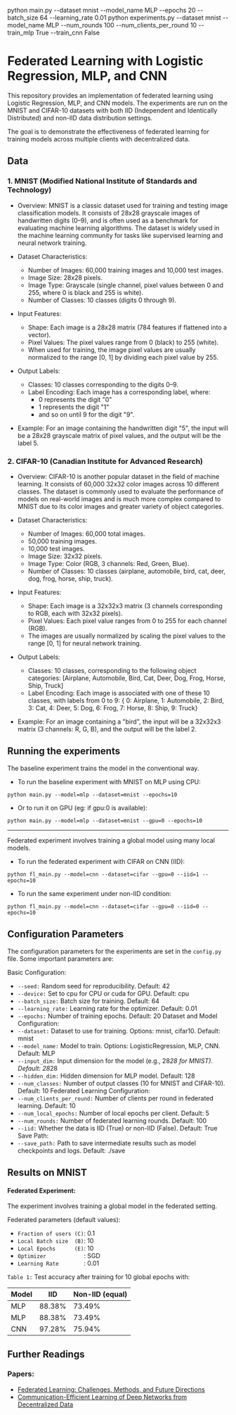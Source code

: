 python main.py --dataset mnist --model_name MLP --epochs 20 --batch_size 64 --learning_rate 0.01
python experiments.py --dataset mnist --model_name MLP --num_rounds 100 --num_clients_per_round 10 --train_mlp True --train_cnn False

# Federated Learning with Logistic Regression, MLP, and CNN 

This repository provides an implementation of federated learning using Logistic Regression, MLP, and CNN models. The experiments are run on the MNIST and CIFAR-10 datasets with both IID (Independent and Identically Distributed) and non-IID data distribution settings.

The goal is to demonstrate the effectiveness of federated learning for training models across multiple clients with decentralized data.

## Data
### 1. MNIST (Modified National Institute of Standards and Technology)
- Overview: MNIST is a classic dataset used for training and testing image classification models. It consists of 28x28 grayscale images of handwritten digits (0–9), and is often used as a benchmark for evaluating machine learning algorithms. The dataset is widely used in the machine learning community for tasks like supervised learning and neural network training.
- Dataset Characteristics:
  - Number of Images: 60,000 training images and 10,000 test images.
  - Image Size: 28x28 pixels.
  - Image Type: Grayscale (single channel, pixel values between 0 and 255, where 0 is black and 255 is white).
  - Number of Classes: 10 classes (digits 0 through 9).
- Input Features:
  - Shape: Each image is a 28x28 matrix (784 features if flattened into a vector).
  - Pixel Values: The pixel values range from 0 (black) to 255 (white).
  - When used for training, the image pixel values are usually normalized to the range [0, 1] by dividing each pixel value by 255.

- Output Labels:
    - Classes: 10 classes corresponding to the digits 0–9.
    - Label Encoding: Each image has a corresponding label, where:
      - 0 represents the digit "0"
      - 1 represents the digit "1"
      - and so on until 9 for the digit "9".
- Example: For an image containing the handwritten digit "5", the input will be a 28x28 grayscale matrix of pixel values, and the output will be the label 5.

### 2. CIFAR-10 (Canadian Institute for Advanced Research)
- Overview: CIFAR-10 is another popular dataset in the field of machine learning. It consists of 60,000 32x32 color images across 10 different classes. The dataset is commonly used to evaluate the performance of models on real-world images and is much more complex compared to MNIST due to its color images and greater variety of object categories.

- Dataset Characteristics:
  - Number of Images: 60,000 total images.
  - 50,000 training images.
  - 10,000 test images.
  - Image Size: 32x32 pixels.
  - Image Type: Color (RGB, 3 channels: Red, Green, Blue).
  - Number of Classes: 10 classes (airplane, automobile, bird, cat, deer, dog, frog, horse, ship, truck).
- Input Features:
  - Shape: Each image is a 32x32x3 matrix (3 channels corresponding to RGB, each with 32x32 pixels).
  - Pixel Values: Each pixel value ranges from 0 to 255 for each channel (RGB).
  - The images are usually normalized by scaling the pixel values to the range [0, 1] for neural network training.

- Output Labels:
  - Classes: 10 classes, corresponding to the following object categories: [Airplane, Automobile, Bird, Cat, Deer, Dog, Frog, Horse, Ship, Truck]
  - Label Encoding: Each image is associated with one of these 10 classes, with labels from 0 to 9: { 0: Airplane, 1: Automobile, 2: Bird, 3: Cat, 4: Deer, 5: Dog, 6: Frog, 7: Horse, 8: Ship, 9: Truck}
- Example: For an image containing a "bird", the input will be a 32x32x3 matrix (3 channels: R, G, B), and the output will be the label 2.

## Running the experiments
The baseline experiment trains the model in the conventional way.

* To run the baseline experiment with MNIST on MLP using CPU:
```
python main.py --model=mlp --dataset=mnist --epochs=10
```
* Or to run it on GPU (eg: if gpu:0 is available):
```
python main.py --model=mlp --dataset=mnist --gpu=0 --epochs=10
```
-----

Federated experiment involves training a global model using many local models.

* To run the federated experiment with CIFAR on CNN (IID):
```
python fl_main.py --model=cnn --dataset=cifar --gpu=0 --iid=1 --epochs=10
```
* To run the same experiment under non-IID condition:
```
python fl_main.py --model=cnn --dataset=cifar --gpu=0 --iid=0 --epochs=10
```


## Configuration Parameters
The configuration parameters for the experiments are set in the ```config.py``` file. Some important parameters are:

Basic Configuration:
* ```--seed:``` Random seed for reproducibility. Default: 42
* ```--device:``` Set to cpu for CPU or cuda for GPU. Default: cpu
* ```--batch_size:``` Batch size for training. Default: 64
* ```--learning_rate:``` Learning rate for the optimizer. Default: 0.01
* ```--epochs:``` Number of training epochs. Default: 20
Dataset and Model Configuration:
* ```--dataset:``` Dataset to use for training. Options: mnist, cifar10. Default: mnist
* ```--model_name:``` Model to train. Options: LogisticRegression, MLP, CNN. Default: MLP
* ```--input_dim:``` Input dimension for the model (e.g., 28*28 for MNIST). Default: 28*28
* ```--hidden_dim:``` Hidden dimension for MLP model. Default: 128
* ```--num_classes:``` Number of output classes (10 for MNIST and CIFAR-10). Default: 10
Federated Learning Configuration:
* ```--num_clients_per_round:``` Number of clients per round in federated learning. Default: 10
* ```--num_local_epochs:``` Number of local epochs per client. Default: 5
* ```--num_rounds:``` Number of federated learning rounds. Default: 100
* ```--iid:``` Whether the data is IID (True) or non-IID (False). Default: True
Save Path:
* ```--save_path:``` Path to save intermediate results such as model checkpoints and logs. Default: ./save

## Results on MNIST

#### Federated Experiment:
The experiment involves training a global model in the federated setting.

Federated parameters (default values):
* ```Fraction of users (C)```: 0.1 
* ```Local Batch size  (B)```: 10 
* ```Local Epochs      (E)```: 10 
* ```Optimizer            ```: SGD 
* ```Learning Rate        ```: 0.01 <br />

```Table 1:``` Test accuracy after training for 10 global epochs with:

| Model |    IID   | Non-IID (equal)|
| ----- | -----    |----            |
|  MLP  |  88.38%  |     73.49%     |
|  MLP  |  88.38%  |     73.49%     |
|  CNN  |  97.28%  |     75.94%     |


## Further Readings
### Papers:
* [Federated Learning: Challenges, Methods, and Future Directions](https://arxiv.org/abs/1908.07873)
* [Communication-Efficient Learning of Deep Networks from Decentralized Data](https://arxiv.org/abs/1602.05629)
